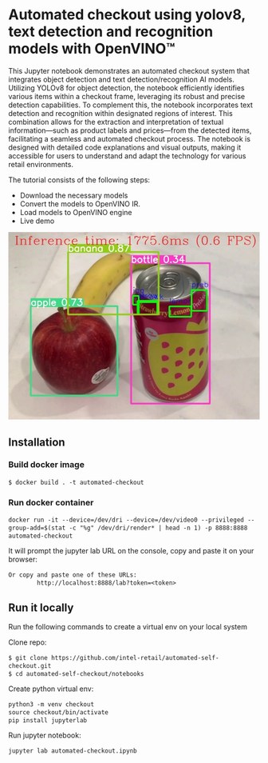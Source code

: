 # Automated checkout using yolov8, text detection and recognition models with OpenVINO™

This Jupyter notebook demonstrates an automated checkout system that integrates object detection and text detection/recognition AI models. Utilizing YOLOv8 for object detection, the notebook efficiently identifies various items within a checkout frame, leveraging its robust and precise detection capabilities. To complement this, the notebook incorporates text detection and recognition within designated regions of interest. This combination allows for the extraction and interpretation of textual information—such as product labels and prices—from the detected items, facilitating a seamless and automated checkout process. The notebook is designed with detailed code explanations and visual outputs, making it accessible for users to understand and adapt the technology for various retail environments.

The tutorial consists of the following steps:
- Download the necessary models
- Convert the models to OpenVINO IR.
- Load models to OpenVINO engine 
- Live demo

![automated checkout](output.jpg)

## Installation

### Build docker image

```
$ docker build . -t automated-checkout
```

### Run docker container

```
docker run -it --device=/dev/dri --device=/dev/video0 --privileged --group-add=$(stat -c "%g" /dev/dri/render* | head -n 1) -p 8888:8888 automated-checkout
```

It will prompt the jupyter lab URL on the console, copy and paste it on your browser:

```
Or copy and paste one of these URLs:
        http://localhost:8888/lab?token=<token>
```

## Run it locally

Run the following commands to create a virtual env on your local system

Clone repo:
```
$ git clone https://github.com/intel-retail/automated-self-checkout.git
$ cd automated-self-checkout/notebooks
```

Create python virtual env:

```
python3 -m venv checkout
source checkout/bin/activate
pip install jupyterlab
```

Run jupyter notebook:

```
jupyter lab automated-checkout.ipynb
```